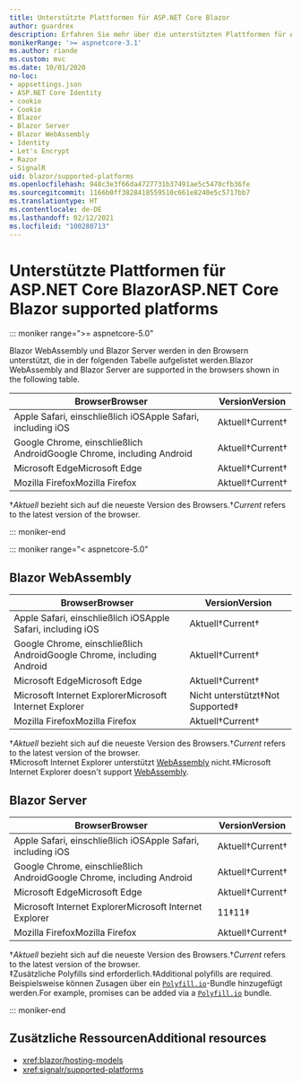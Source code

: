 ```yaml
---
title: Unterstützte Plattformen für ASP.NET Core Blazor
author: guardrex
description: Erfahren Sie mehr über die unterstützten Plattformen für ASP.NET Core Blazor.
monikerRange: '>= aspnetcore-3.1'
ms.author: riande
ms.custom: mvc
ms.date: 10/01/2020
no-loc:
- appsettings.json
- ASP.NET Core Identity
- cookie
- Cookie
- Blazor
- Blazor Server
- Blazor WebAssembly
- Identity
- Let's Encrypt
- Razor
- SignalR
uid: blazor/supported-platforms
ms.openlocfilehash: 948c3e3f66da4727731b37491ae5c5470cfb36fe
ms.sourcegitcommit: 1166b0ff3828418559510c661e8240e5c5717bb7
ms.translationtype: HT
ms.contentlocale: de-DE
ms.lasthandoff: 02/12/2021
ms.locfileid: "100280713"
---
```

# <a name="aspnet-core-blazor-supported-platforms"></a><span data-ttu-id="1b1f3-103">Unterstützte Plattformen für ASP.NET Core Blazor</span><span class="sxs-lookup"><span data-stu-id="1b1f3-103">ASP.NET Core Blazor supported platforms</span></span>

::: moniker range=">= aspnetcore-5.0"

<span data-ttu-id="1b1f3-104">Blazor WebAssembly und Blazor Server werden in den Browsern unterstützt, die in der folgenden Tabelle aufgelistet werden.</span><span class="sxs-lookup"><span data-stu-id="1b1f3-104">Blazor WebAssembly and Blazor Server are supported in the browsers shown in the following table.</span></span>

| <span data-ttu-id="1b1f3-105">Browser</span><span class="sxs-lookup"><span data-stu-id="1b1f3-105">Browser</span></span>                          | <span data-ttu-id="1b1f3-106">Version</span><span class="sxs-lookup"><span data-stu-id="1b1f3-106">Version</span></span>         |
| -------------------------------- | --------------- |
| <span data-ttu-id="1b1f3-107">Apple Safari, einschließlich iOS</span><span class="sxs-lookup"><span data-stu-id="1b1f3-107">Apple Safari, including iOS</span></span>      | <span data-ttu-id="1b1f3-108">Aktuell&dagger;</span><span class="sxs-lookup"><span data-stu-id="1b1f3-108">Current&dagger;</span></span> |
| <span data-ttu-id="1b1f3-109">Google Chrome, einschließlich Android</span><span class="sxs-lookup"><span data-stu-id="1b1f3-109">Google Chrome, including Android</span></span> | <span data-ttu-id="1b1f3-110">Aktuell&dagger;</span><span class="sxs-lookup"><span data-stu-id="1b1f3-110">Current&dagger;</span></span> |
| <span data-ttu-id="1b1f3-111">Microsoft Edge</span><span class="sxs-lookup"><span data-stu-id="1b1f3-111">Microsoft Edge</span></span>                   | <span data-ttu-id="1b1f3-112">Aktuell&dagger;</span><span class="sxs-lookup"><span data-stu-id="1b1f3-112">Current&dagger;</span></span> |
| <span data-ttu-id="1b1f3-113">Mozilla Firefox</span><span class="sxs-lookup"><span data-stu-id="1b1f3-113">Mozilla Firefox</span></span>                  | <span data-ttu-id="1b1f3-114">Aktuell&dagger;</span><span class="sxs-lookup"><span data-stu-id="1b1f3-114">Current&dagger;</span></span> |  

<span data-ttu-id="1b1f3-115">&dagger;*Aktuell* bezieht sich auf die neueste Version des Browsers.</span><span class="sxs-lookup"><span data-stu-id="1b1f3-115">&dagger;*Current* refers to the latest version of the browser.</span></span>  

::: moniker-end

::: moniker range="< aspnetcore-5.0"

## Blazor WebAssembly

| <span data-ttu-id="1b1f3-116">Browser</span><span class="sxs-lookup"><span data-stu-id="1b1f3-116">Browser</span></span>                          | <span data-ttu-id="1b1f3-117">Version</span><span class="sxs-lookup"><span data-stu-id="1b1f3-117">Version</span></span>               |
| -------------------------------- | --------------------- |
| <span data-ttu-id="1b1f3-118">Apple Safari, einschließlich iOS</span><span class="sxs-lookup"><span data-stu-id="1b1f3-118">Apple Safari, including iOS</span></span>      | <span data-ttu-id="1b1f3-119">Aktuell&dagger;</span><span class="sxs-lookup"><span data-stu-id="1b1f3-119">Current&dagger;</span></span>       |
| <span data-ttu-id="1b1f3-120">Google Chrome, einschließlich Android</span><span class="sxs-lookup"><span data-stu-id="1b1f3-120">Google Chrome, including Android</span></span> | <span data-ttu-id="1b1f3-121">Aktuell&dagger;</span><span class="sxs-lookup"><span data-stu-id="1b1f3-121">Current&dagger;</span></span>       |
| <span data-ttu-id="1b1f3-122">Microsoft Edge</span><span class="sxs-lookup"><span data-stu-id="1b1f3-122">Microsoft Edge</span></span>                   | <span data-ttu-id="1b1f3-123">Aktuell&dagger;</span><span class="sxs-lookup"><span data-stu-id="1b1f3-123">Current&dagger;</span></span>       |
| <span data-ttu-id="1b1f3-124">Microsoft Internet Explorer</span><span class="sxs-lookup"><span data-stu-id="1b1f3-124">Microsoft Internet Explorer</span></span>      | <span data-ttu-id="1b1f3-125">Nicht unterstützt&Dagger;</span><span class="sxs-lookup"><span data-stu-id="1b1f3-125">Not Supported&Dagger;</span></span> |
| <span data-ttu-id="1b1f3-126">Mozilla Firefox</span><span class="sxs-lookup"><span data-stu-id="1b1f3-126">Mozilla Firefox</span></span>                  | <span data-ttu-id="1b1f3-127">Aktuell&dagger;</span><span class="sxs-lookup"><span data-stu-id="1b1f3-127">Current&dagger;</span></span>       |  

<span data-ttu-id="1b1f3-128">&dagger;*Aktuell* bezieht sich auf die neueste Version des Browsers.</span><span class="sxs-lookup"><span data-stu-id="1b1f3-128">&dagger;*Current* refers to the latest version of the browser.</span></span>  
<span data-ttu-id="1b1f3-129">&Dagger;Microsoft Internet Explorer unterstützt [WebAssembly](https://webassembly.org) nicht.</span><span class="sxs-lookup"><span data-stu-id="1b1f3-129">&Dagger;Microsoft Internet Explorer doesn't support [WebAssembly](https://webassembly.org).</span></span>

## Blazor Server

| <span data-ttu-id="1b1f3-130">Browser</span><span class="sxs-lookup"><span data-stu-id="1b1f3-130">Browser</span></span>                          | <span data-ttu-id="1b1f3-131">Version</span><span class="sxs-lookup"><span data-stu-id="1b1f3-131">Version</span></span>         |
| -------------------------------- | --------------- |
| <span data-ttu-id="1b1f3-132">Apple Safari, einschließlich iOS</span><span class="sxs-lookup"><span data-stu-id="1b1f3-132">Apple Safari, including iOS</span></span>      | <span data-ttu-id="1b1f3-133">Aktuell&dagger;</span><span class="sxs-lookup"><span data-stu-id="1b1f3-133">Current&dagger;</span></span> |
| <span data-ttu-id="1b1f3-134">Google Chrome, einschließlich Android</span><span class="sxs-lookup"><span data-stu-id="1b1f3-134">Google Chrome, including Android</span></span> | <span data-ttu-id="1b1f3-135">Aktuell&dagger;</span><span class="sxs-lookup"><span data-stu-id="1b1f3-135">Current&dagger;</span></span> |
| <span data-ttu-id="1b1f3-136">Microsoft Edge</span><span class="sxs-lookup"><span data-stu-id="1b1f3-136">Microsoft Edge</span></span>                   | <span data-ttu-id="1b1f3-137">Aktuell&dagger;</span><span class="sxs-lookup"><span data-stu-id="1b1f3-137">Current&dagger;</span></span> |
| <span data-ttu-id="1b1f3-138">Microsoft Internet Explorer</span><span class="sxs-lookup"><span data-stu-id="1b1f3-138">Microsoft Internet Explorer</span></span>      | <span data-ttu-id="1b1f3-139">11&Dagger;</span><span class="sxs-lookup"><span data-stu-id="1b1f3-139">11&Dagger;</span></span>      |
| <span data-ttu-id="1b1f3-140">Mozilla Firefox</span><span class="sxs-lookup"><span data-stu-id="1b1f3-140">Mozilla Firefox</span></span>                  | <span data-ttu-id="1b1f3-141">Aktuell&dagger;</span><span class="sxs-lookup"><span data-stu-id="1b1f3-141">Current&dagger;</span></span> |

<span data-ttu-id="1b1f3-142">&dagger;*Aktuell* bezieht sich auf die neueste Version des Browsers.</span><span class="sxs-lookup"><span data-stu-id="1b1f3-142">&dagger;*Current* refers to the latest version of the browser.</span></span>  
<span data-ttu-id="1b1f3-143">&Dagger;Zusätzliche Polyfills sind erforderlich.</span><span class="sxs-lookup"><span data-stu-id="1b1f3-143">&Dagger;Additional polyfills are required.</span></span> <span data-ttu-id="1b1f3-144">Beispielsweise können Zusagen über ein [`Polyfill.io`](https://polyfill.io/v3/)-Bundle hinzugefügt werden.</span><span class="sxs-lookup"><span data-stu-id="1b1f3-144">For example, promises can be added via a [`Polyfill.io`](https://polyfill.io/v3/) bundle.</span></span>

::: moniker-end

## <a name="additional-resources"></a><span data-ttu-id="1b1f3-145">Zusätzliche Ressourcen</span><span class="sxs-lookup"><span data-stu-id="1b1f3-145">Additional resources</span></span>

* <xref:blazor/hosting-models>
* <xref:signalr/supported-platforms>
